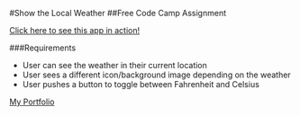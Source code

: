 #Show the Local Weather
##Free Code Camp Assignment

[Click here to see this app in action!](http://www.21beans.com/weather)

###Requirements
* User can see the weather in their current location
* User sees a different icon/background image depending on the weather
* User pushes a button to toggle between Fahrenheit and Celsius



[My Portfolio](http://www.21beans.com)
